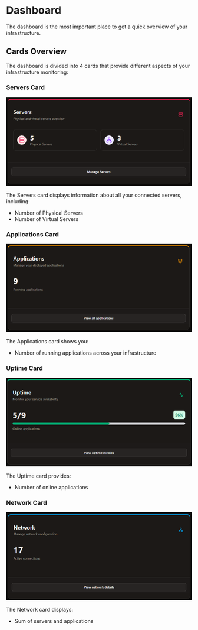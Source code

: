 # Dashboard

The dashboard is the most important place to get a quick overview of your infrastructure.

## Cards Overview
The dashboard is divided into 4 cards that provide different aspects of your infrastructure monitoring:

### Servers Card
![Servers Card](../assets/screenshots/dashboard_card_servers.png)

The Servers card displays information about all your connected servers, including:
- Number of Physical Servers
- Number of Virtual Servers

### Applications Card
![Applications Card](../assets/screenshots/dashboard_card_applications.png)

The Applications card shows you:
- Number of running applications across your infrastructure

### Uptime Card
![Uptime Card](../assets/screenshots/dashboard_card_uptime.png)

The Uptime card provides:
- Number of online applications

### Network Card
![Network Card](../assets/screenshots/dashboard_card_network.png)

The Network card displays:
- Sum of servers and applications